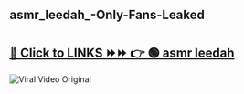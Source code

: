 
 ## asmr_leedah_-Only-Fans-Leaked

# <h2><a href="https://clipsfans.com/asmr_leedah_&ref=git">🔗 Click to LINKS ⏩⏩ 👉 🟢 asmr leedah  </a></h2>

<a href="https://clipsfans.com/asmr_leedah_&ref=git" rel="nofollow" data-target="animated-image.originalLink"><img src="https://i.ibb.co.com/xMMVF88/686577567.gif" alt="Viral Video Original" style="max-width: 100%; display: inline-block;" data-target="animated-image.originalImage"></a>
